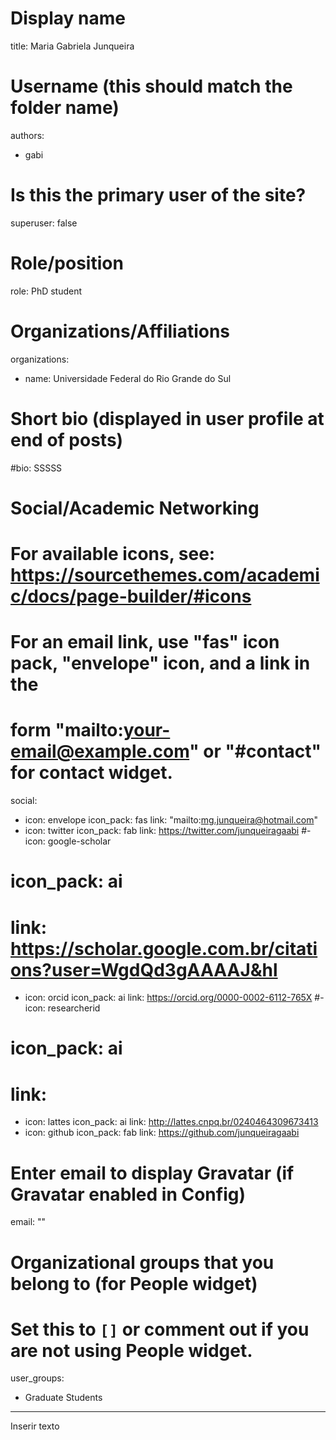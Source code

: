 # Display name
title: Maria Gabriela Junqueira

# Username (this should match the folder name)
authors:
- gabi

# Is this the primary user of the site?
superuser: false

# Role/position
role: PhD student  

# Organizations/Affiliations
organizations:
- name: Universidade Federal do Rio Grande do Sul  

# Short bio (displayed in user profile at end of posts)
#bio: SSSSS

# Social/Academic Networking
# For available icons, see: https://sourcethemes.com/academic/docs/page-builder/#icons
#   For an email link, use "fas" icon pack, "envelope" icon, and a link in the
#   form "mailto:your-email@example.com" or "#contact" for contact widget.
social:
- icon: envelope
  icon_pack: fas
  link: "mailto:mg.junqueira@hotmail.com"
- icon: twitter
  icon_pack: fab
  link: https://twitter.com/junqueiragaabi
#- icon: google-scholar
#  icon_pack: ai
#  link: https://scholar.google.com.br/citations?user=WgdQd3gAAAAJ&hl
- icon: orcid
  icon_pack: ai
  link: https://orcid.org/0000-0002-6112-765X
#- icon: researcherid
 # icon_pack: ai
#  link: 
- icon: lattes
  icon_pack: ai
  link: http://lattes.cnpq.br/0240464309673413
- icon: github
  icon_pack: fab
  link: https://github.com/junqueiragaabi
  
# Enter email to display Gravatar (if Gravatar enabled in Config)
email: ""

# Organizational groups that you belong to (for People widget)
#   Set this to `[]` or comment out if you are not using People widget.
user_groups:
- Graduate Students
---

Inserir texto
